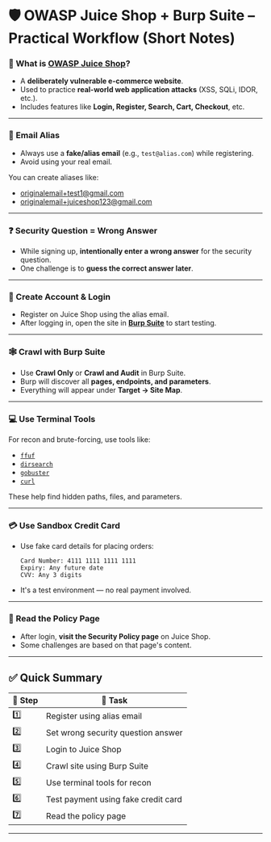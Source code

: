 
# 🛡️ OWASP Juice Shop + Burp Suite – Practical Workflow (Short Notes)

### 🛒 What is [OWASP Juice Shop](https://owasp.org/www-project-juice-shop/)?

* A **deliberately vulnerable e-commerce website**.
* Used to practice **real-world web application attacks** (XSS, SQLi, IDOR, etc.).
* Includes features like **Login, Register, Search, Cart, Checkout**, etc.

---

### 📧 Email Alias

* Always use a **fake/alias email** (e.g., `test@alias.com`) while registering.
* Avoid using your real email.

You can create aliases like:
* originalemail+test1@gmail.com
* originalemail+juiceshop123@gmail.com

---

### ❓ Security Question = Wrong Answer

* While signing up, **intentionally enter a wrong answer** for the security question.
* One challenge is to **guess the correct answer later**.

---

### 🔐 Create Account & Login

* Register on Juice Shop using the alias email.
* After logging in, open the site in **[Burp Suite](https://portswigger.net/burp)** to start testing.

---

### 🕸️ Crawl with Burp Suite

* Use **Crawl Only** or **Crawl and Audit** in Burp Suite.
* Burp will discover all **pages, endpoints, and parameters**.
* Everything will appear under **Target → Site Map**.

---

### 💻 Use Terminal Tools

For recon and brute-forcing, use tools like:

* [`ffuf`](https://github.com/ffuf/ffuf)
* [`dirsearch`](https://github.com/maurosoria/dirsearch)
* [`gobuster`](https://github.com/OJ/gobuster)
* [`curl`](https://curl.se/)

These help find hidden paths, files, and parameters.

---

### 💳 Use Sandbox Credit Card

* Use fake card details for placing orders:

  ```
  Card Number: 4111 1111 1111 1111  
  Expiry: Any future date  
  CVV: Any 3 digits
  ```
* It's a test environment — no real payment involved.

---

### 📜 Read the Policy Page

* After login, **visit the Security Policy page** on Juice Shop.
* Some challenges are based on that page's content.

---

## ✅ Quick Summary

| 🔢 Step | 🔧 Task                             |
| ------- | ----------------------------------- |
| 1️⃣     | Register using alias email          |
| 2️⃣     | Set wrong security question answer  |
| 3️⃣     | Login to Juice Shop                 |
| 4️⃣     | Crawl site using Burp Suite         |
| 5️⃣     | Use terminal tools for recon        |
| 6️⃣     | Test payment using fake credit card |
| 7️⃣     | Read the policy page                |

---

